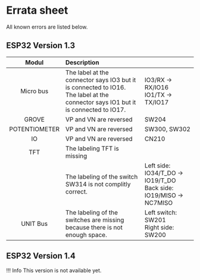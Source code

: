 # Errata sheet

All known errors are listed below.

## ESP32 Version 1.3

| Modul | Description | |
|:-----:|:-----------------|:--------------|
| Micro bus |The label at the connector says IO3 but it is connected to IO16.<br/>The label at the connector says IO1 but it is connected to IO17.| IO3/RX &rarr; RX/IO16<br/>IO1/TX &rarr; TX/IO17 |
| GROVE | VP and VN are reversed | SW204 |
| POTENTIOMETER | VP and VN are reversed | SW300, SW302 |
| IO | VP and VN are reversed | CN210 |
| TFT | The labeling TFT is missing |
|  | The labeling of the switch SW314 is not complitly correct. | Left side: IO34/T_DO &rarr; IO19/T_DO<br/>Back side: IO19/MISO &rarr; NC7MISO |
| UNIT Bus | The labeling of the switches are missing because there is not enough space. | Left switch: SW201<br/>Right side: SW200 |

## ESP32 Version 1.4

!!! Info
    This version is not available yet.   
